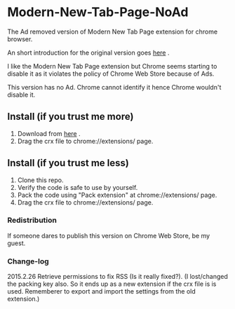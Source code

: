 # Modern-New-Tab-Page-NoAd
The Ad removed version of Modern New Tab Page extension for chrome browser.

An short introduction for the original version goes [here](http://thenextweb.com/apps/2014/11/16/8-chrome-extensions-transform-new-tab-page/4/) .

I like the Modern New Tab Page extension but Chrome seems starting to disable it as it violates the policy of Chrome Web Store because of Ads.

This version has no Ad. Chrome cannot identify it hence Chrome wouldn't disable it.

## Install (if you trust me more)
1. Download from [here](http://eaufavor.info/Modern-New-Tab-Page-NoAd.crx) .
2. Drag the crx file to chrome://extensions/ page.

## Install (if you trust me less)
1. Clone this repo.
2. Verify the code is safe to use by yourself.
3. Pack the code using "Pack extension" at chrome://extensions/ page.
2. Drag the crx file to chrome://extensions/ page.

### Redistribution
If someone dares to publish this version on Chrome Web Store, be my guest.

### Change-log
2015.2.26 Retrieve permissions to fix RSS (Is it really fixed?). 
(I lost/changed the packing key also. So it ends up as a new extension if the crx file is is used. Rememberer to export and import the settings from the old extension.)
